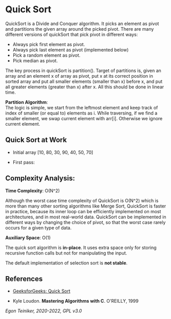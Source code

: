 # Quick Sort

QuickSort is a Divide and Conquer algorithm. It picks an element as pivot and partitions the given array around the picked pivot. There are many different versions of quickSort that pick pivot in different ways: 
* Always pick first element as pivot.
* Always pick last element as pivot (implemented below)
* Pick a random element as pivot.
* Pick median as pivot.

The key process in quickSort is partition(). Target of partitions is, given an array and an element x of array as pivot, put x at its correct position in sorted array and put all smaller elements (smaller than x) before x, and put all greater elements (greater than x) after x. All this should be done in linear time.

**Partition Algorithm**:\
The logic is simple, we start from the leftmost element and keep track of index of smaller (or equal to) elements as i. While traversing, if we find a smaller element, 
we swap current element with arr[i]. Otherwise we ignore current element. 



## Quick Sort at Work

* Initial array [10, 80, 30, 90, 40, 50, 70]

* First pass:
    

## Complexity Analysis:

**Time Complexity**: O(N^2) 

Although the worst case time complexity of QuickSort is O(N^2) which is more than many other sorting algorithms like Merge Sort, QuickSort is faster in practice, because its inner loop can be efficiently implemented on most architectures, and in most real-world data. QuickSort can be implemented in different ways by changing the choice of pivot, so that the worst case rarely occurs for a given type of data.

**Auxiliary Space**: O(1) 

The quick sort algorithm is **in-place**. 
It uses extra space only for storing recursive function calls but not for manipulating the input.

The default implementation of selection sort is **not stable**. 


## References
* [GeeksforGeeks: Quick Sort](https://www.geeksforgeeks.org/quick-sort/)

* Kyle Loudon. **Mastering Algorithms with C**. O'REILLY, 1999
 
*Egon Teiniker, 2020-2022, GPL v3.0* 